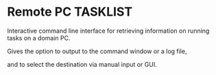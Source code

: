 # Remote PC TASKLIST

Interactive command line interface for retrieving information on running tasks on a domain PC.

Gives the option to output to the command window or a log file,

and to select the destination via manual input or GUI.